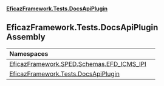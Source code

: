#### [EficazFramework.Tests.DocsApiPlugin](EficazFrameworkSPED.md 'EficazFramework SPED')

## EficazFramework.Tests.DocsApiPlugin Assembly

| Namespaces | |
| :--- | :--- |
| [EficazFramework.SPED.Schemas.EFD_ICMS_IPI](EficazFramework.SPED.Schemas.EFD_ICMS_IPI.md 'EficazFramework.SPED.Schemas.EFD_ICMS_IPI') | |
| [EficazFramework.Tests.DocsApiPlugin](EficazFramework.Tests.DocsApiPlugin.md 'EficazFramework.Tests.DocsApiPlugin') | |

